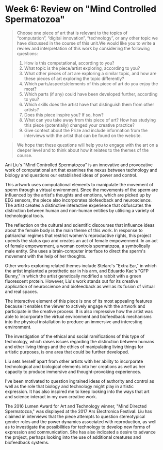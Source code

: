 # Week 6: Review on "Mind Controlled Spermatozoa"
>Choose one piece of art that is relevant to the topics of “computation”, “digital innovation”, “technology”, or any other topic we have discussed in the course of this unit.We would like you to write a review and interpretation of this work by considering the following questions:
>1. How is this computational, according to you?
>2. What topic is the piece/artist exploring, according to you?
>3. What other pieces of art are exploring a similar topic, and how are these pieces of art exploring the topic differently?
>4. Which parts/aspects/elements of this piece of art do you enjoy the most?
>5. Which parts (if any) could have been developed further, according to you?
>6. Which skills does the artist have that distinguish them from other artists?
>7. Does this piece inspire you? If so, how?
>8. What can you take away from this piece of art? How has studying this piece (potentially) changed your creative practice?
>9. Give context about the Prize and include information from the interviews with the artist that can be found on the website.  

>We hope that these questions will help you to engage with the art on a deeper level and to think about how it relates to the themes of the course.

Ani Liu's "Mind Controlled Spermatozoa" is an innovative and provocative work of computational art that examines the nexus between technology and biology and questions our established ideas of power and control.

This artwork uses computational elements to manipulate the movement of sperm through a virtual environment. Since the movements of the sperm are influenced by the artist's thoughts and emotions, which are picked up by EEG sensors, the piece also incorporates biofeedback and neuroscience. The artist creates a distinctive interactive experience that obfuscates the distinction between human and non-human entities by utilising a variety of technological tools.

The reflection on the cultural and scientific discourses that influence ideas about the female body is the main theme of this work. In response to patriarchal regimes that restrict women's reproductive rights, this project upends the status quo and creates an act of female empowerment. In an act of female empowerment, a woman controls spermatozoa, a symbolically male entity. She uses a brain-computer interface to direct the sperm's movement with the help of her thoughts. 

Other works exploring related themes include Stelarc's "Extra Ear," in which the artist implanted a prosthetic ear in his arm, and Eduardo Kac's "GFP Bunny," in which the artist genetically modified a rabbit with a green fluorescent protein. However, Liu's work stands out for its creative application of neuroscience and biofeedback as well as its fusion of virtual and real spaces.

The interactive element of this piece is one of its most appealing features because it enables the viewer to actively engage with the artwork and participate in the creative process. It is also impressive how the artist was able to incorporate the virtual environment and biofeedback mechanisms into the physical installation to produce an immersive and interesting environment.

The investigation of the ethical and social ramifications of this type of technology, which raises issues regarding the distinction between humans and other living things and the ethics of manipulating living things for artistic purposes, is one area that could be further developed.

Liu sets herself apart from other artists with her ability to incorporate technological and biological elements into her creations as well as her capacity to produce immersive and thought-provoking experiences.

I've been motivated to question ingrained ideas of authority and control as well as the role that biology and technology might play in artistic expression. It has also inspired me to keep looking into the ways that art and science interact in my own creative work.

The 2016 Lumen Award for Art and Technology winner, "Mind Directed Spermatozoa," was displayed at the 2017 Ars Electronica Festival. Liu has claimed in interviews that the piece attempts to question stereotypical gender roles and the power dynamics associated with reproduction, as well as to investigate the possibilities for technology to develop new forms of expression and communication. She has also indicated a desire to advance the project, perhaps looking into the use of additional creatures and biofeedback systems.
